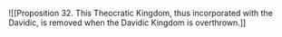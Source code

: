 ![[Proposition 32. This Theocratic Kingdom, thus incorporated with the Davidic, is removed when the Davidic Kingdom is overthrown.]]